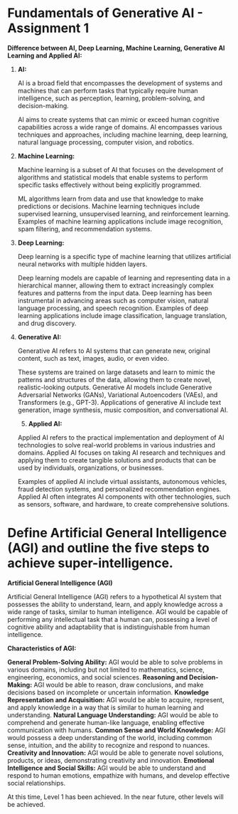 # Fundamentals of Generative AI - Assignment 1

**Difference between AI, Deep Learning, Machine Learning, Generative AI Learning and Applied AI:**

1. **AI:**

   AI is a broad field that encompasses the development of systems and machines that can perform tasks that typically require human intelligence, such as perception, learning, problem-solving, and decision-making.

   AI aims to create systems that can mimic or exceed human cognitive capabilities across a wide range of domains.
   AI encompasses various techniques and approaches, including machine learning, deep learning, natural language processing, computer vision, and robotics.

2. **Machine Learning:**

   Machine learning is a subset of AI that focuses on the development of algorithms and statistical models that enable systems to perform specific tasks effectively without being explicitly programmed.

   ML algorithms learn from data and use that knowledge to make predictions or decisions.
   Machine learning techniques include supervised learning, unsupervised learning, and reinforcement learning.
   Examples of machine learning applications include image recognition, spam filtering, and recommendation systems.

3. **Deep Learning:**

   Deep learning is a specific type of machine learning that utilizes artificial neural networks with multiple hidden layers.

   Deep learning models are capable of learning and representing data in a hierarchical manner, allowing them to extract increasingly complex features and patterns from the input data.
   Deep learning has been instrumental in advancing areas such as computer vision, natural language processing, and speech recognition.
   Examples of deep learning applications include image classification, language translation, and drug discovery.

4. **Generative AI:**

   Generative AI refers to AI systems that can generate new, original content, such as text, images, audio, or even video.

   These systems are trained on large datasets and learn to mimic the patterns and structures of the data, allowing them to create novel, realistic-looking outputs.
   Generative AI models include Generative Adversarial Networks (GANs), Variational Autoencoders (VAEs), and Transformers (e.g., GPT-3).
   Applications of generative AI include text generation, image synthesis, music composition, and conversational AI.

   5. **Applied AI:**

   Applied AI refers to the practical implementation and deployment of AI technologies to solve real-world problems in various industries and domains.
   Applied AI focuses on taking AI research and techniques and applying them to create tangible solutions and products that can be used by individuals, organizations, or businesses.

   Examples of applied AI include virtual assistants, autonomous vehicles, fraud detection systems, and personalized recommendation engines.
   Applied AI often integrates AI components with other technologies, such as sensors, software, and hardware, to create comprehensive solutions.

# Define Artificial General Intelligence (AGI) and outline the five steps to achieve super-intelligence.

**Artificial General Intelligence (AGI)**

Artificial General Intelligence (AGI) refers to a hypothetical AI system that possesses the ability to understand, learn, and apply knowledge across a wide range of tasks, similar to human intelligence. AGI would be capable of performing any intellectual task that a human can, possessing a level of cognitive ability and adaptability that is indistinguishable from human intelligence.

**Characteristics of AGI:**

**General Problem-Solving Ability:** AGI would be able to solve problems in various domains, including but not limited to mathematics, science, engineering, economics, and social sciences.
**Reasoning and Decision-Making:** AGI would be able to reason, draw conclusions, and make decisions based on incomplete or uncertain information.
**Knowledge Representation and Acquisition:** AGI would be able to acquire, represent, and apply knowledge in a way that is similar to human learning and understanding.
**Natural Language Understanding:** AGI would be able to comprehend and generate human-like language, enabling effective communication with humans.
**Common Sense and World Knowledge:** AGI would possess a deep understanding of the world, including common sense, intuition, and the ability to recognize and respond to nuances.
**Creativity and Innovation:** AGI would be able to generate novel solutions, products, or ideas, demonstrating creativity and innovation.
**Emotional Intelligence and Social Skills:** AGI would be able to understand and respond to human emotions, empathize with humans, and develop effective social relationships.

At this time, Level 1 has been achieved. In the near future, other levels will be achieved.

```

```
